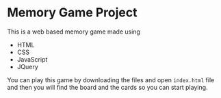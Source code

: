 # Memory Game Project
This is a web based memory game made using 
* HTML
* CSS
* JavaScript
* JQuery 

You can play this game by downloading the files and open `index.html` file and then you will find the board and the cards so you can start playing.
